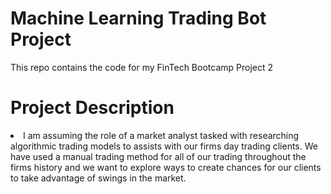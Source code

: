 <h1>Machine Learning Trading Bot Project</h1>
This repo contains the code for my FinTech Bootcamp Project 2
<h1>Project Description</h1>
<li>I am assuming the role of a market analyst tasked with researching algorithmic trading models to assists with our firms day trading clients. We have used a manual trading method for all of our trading throughout the firms history and we want to explore ways to create chances for our clients to take advantage of swings in the market. 
